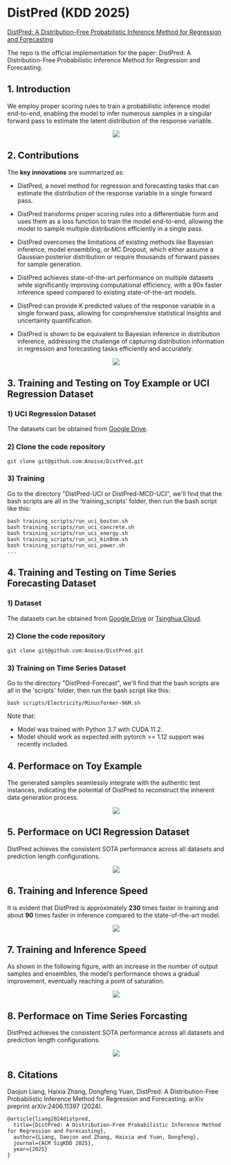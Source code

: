 # DistPred (KDD 2025)
[DistPred: A Distribution-Free Probabilistic Inference Method for Regression and Forecasting](https://arxiv.org/abs/2406.11397)

The repo is the official implementation for the paper: DistPred: A Distribution-Free Probabilistic Inference Method for Regression and Forecasting.

## 1. Introduction

We employ proper scoring rules to train a probabilistic inference model end-to-end, enabling the model to infer numerous samples in a singular forward pass to estimate the latent distribution of the response variable.

<div align=center><img src="Images/vis_pred.jpg"></div>

## 2. Contributions

 The **key innovations** are summarized as:
- DistPred, a novel method for regression and forecasting tasks that can estimate the distribution of the response variable in a single forward pass.

- DistPred transforms proper scoring rules into a differentiable form and uses them as a loss function to train the model end-to-end, allowing the model to sample multiple distributions efficiently in a single pass.

- DistPred overcomes the limitations of existing methods like Bayesian inference, model ensembling, or MC Dropout, which either assume a Gaussian posterior distribution or require thousands of forward passes for sample generation.

- DistPred achieves state-of-the-art performance on multiple datasets while significantly improving computational efficiency, with a 90x faster inference speed compared to existing state-of-the-art models.

- DistPred can provide K predicted values of the response variable in a single forward pass, allowing for comprehensive statistical insights and uncertainty quantification.

- DistPred is shown to be equivalent to Bayesian inference in distribution inference, addressing the challenge of capturing distribution information in regression and forecasting tasks efficiently and accurately.

<div align=center><img src="Images/DistInfo.jpg" ></div>

## 3. Training and Testing on Toy Example or UCI Regression Dataset

### 1) UCI Regression Dataset 
The datasets can be obtained from [Google Drive](https://drive.google.com/drive/u/0/folders/16L5Dy9qw3StCY4AvtP98KA5xDZrtcHV3).

### 2) Clone the code repository
```git
git clone git@github.com:Anoise/DistPred.git
```

### 3) Training
Go to the directory "DistPred-UCI or DistPred-MCD-UCI", we'll find that the bash scripts are all in the 'training_scripts' folder, then run the bash script like this:
```shell
bash training_scripts/run_uci_boston.sh
bash training_scripts/run_uci_concrete.sh
bash training_scripts/run_uci_energy.sh
bash training_scripts/run_uci_kin8nm.sh
bash training_scripts/run_uci_power.sh
...
```



## 4. Training and Testing on Time Series Forecasting Dataset

### 1) Dataset 
The datasets can be obtained from [Google Drive](https://drive.google.com/file/d/1l51QsKvQPcqILT3DwfjCgx8Dsg2rpjot/view?usp=drive_link) or [Tsinghua Cloud](https://cloud.tsinghua.edu.cn/f/2ea5ca3d621e4e5ba36a/).

### 2) Clone the code repository
```git
git clone git@github.com:Anoise/DistPred.git
```

### 3) Training on Time Series Dataset
Go to the directory "DistPred-Forecast", we'll find that the bash scripts are all in the 'scripts' folder, then run the bash script like this:

```shell
bash scripts/Electricity/Minusformer-96M.sh
```

Note that:
- Model was trained with Python 3.7 with CUDA 11.2.
- Model should work as expected with pytorch >= 1.12 support was recently included.


## 4. Performace on Toy Example

The generated samples seamlessly integrate with the authentic test instances, indicating the potential of DistPred to reconstruct the inherent data generation process.


<div align=center><img src="Images/top_exp.jpg"></div>


## 5. Performace on UCI Regression Dataset



DistPred achieves the consistent SOTA performance across all datasets and prediction length configurations.

<div align=center><img src="Images/uci_regression.jpg"></div>

## 6. Training and Inference Speed

It is evident that DistPred is approximately **230** times faster in training and about **90** times faster in inference compared to the state-of-the-art model.

<div align=center><img src="Images/speed.jpg"></div>


## 7. Training and Inference Speed

As shown in the following figure, with an increase in the number of output samples and ensembles, the model’s performance shows a gradual improvement, eventually reaching a point of saturation.

<div align=center><img src="Images/sample_ensemble.jpg"></div>


## 8. Performace on Time Series Forcasting


DistPred achieves the consistent SOTA performance across all datasets and prediction length configurations.

<div align=center><img src="Images/m_table.jpg"></div>



## 8. Citations


Daojun Liang, Haixia Zhang, Dongfeng Yuan, DistPred: A Distribution-Free Probabilistic Inference Method for Regression and Forecasting. arXiv preprint arXiv:2406.11397 (2024).

```
@article{liang2024distpred,
  title={DistPred: A Distribution-Free Probabilistic Inference Method for Regression and Forecasting},
  author={Liang, Daojun and Zhang, Haixia and Yuan, Dongfeng},
  journal={ACM SigKDD 2025},
  year={2025}
}
```



